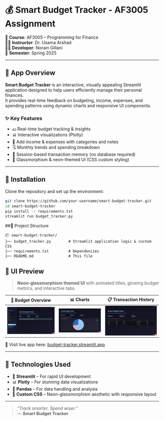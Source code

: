 # 💰 Smart Budget Tracker - AF3005 Assignment

📘 **Course**: AF3005 – Programming for Finance  
👨‍🏫 **Instructor**: Dr. Usama Arshad  
👨‍💻 **Developer**: Norain Gillani  
📅 **Semester**: Spring 2025  

---

## 📱 App Overview

**Smart Budget Tracker** is an interactive, visually appealing Streamlit application designed to help users efficiently manage their personal finances.  
It provides real-time feedback on budgeting, income, expenses, and spending patterns using dynamic charts and responsive UI components.

### ✨ Key Features
- 💵 Real-time budget tracking & insights  
- 📊 Interactive visualizations (Plotly)  
- 🧾 Add income & expenses with categories and notes  
- 🗓️ Monthly trends and spending breakdown  
- 🧠 Session-based transaction memory (no database required)  
- 🌈 Glassmorphism & neon-themed UI (CSS custom styling)

---

## 🚀 Installation

Clone the repository and set up the environment:

```bash
git clone https://github.com/your-username/smart-budget-tracker.git
cd smart-budget-tracker
pip install -r requirements.txt
streamlit run budget_tracker.py
```

##📂 Project Structure
```
📦 smart-budget-tracker/
├── budget_tracker.py        # Streamlit application logic & custom CSS
├── requirements.txt         # Dependencies
├── README.md                # This file
```

## 📸 UI Preview

> **Neon-glassmorphism themed UI** with animated titles, glowing budget metrics, and interactive tabs.

| 💼 Budget Overview | 📊 Charts | 📋 Transaction History |
|--------------------|----------|-------------------------|
| ![Overview](https://raw.githubusercontent.com/noraingillani/Budget-Tracker/main/overview.png) | ![Charts](https://raw.githubusercontent.com/noraingillani/Budget-Tracker/main/chart.png) | ![History](https://raw.githubusercontent.com/noraingillani/Budget-Tracker/main/history.png) |

📌 Visit live app here: [budget-tracker.streamlit.app](https://budget-tracker-jbcyapp45mevy7zqgqu3ljn.streamlit.app/)

---

## 🧪 Technologies Used

- 🚀 **Streamlit** – For rapid UI development  
- 📊 **Plotly** – For stunning data visualizations  
- 🐼 **Pandas** – For data handling and analysis  
- 🎨 **Custom CSS** – Neon-glassmorphism aesthetic with responsive layout

---

> _“Track smarter. Spend wiser.”_  
> — **Smart Budget Tracker**

